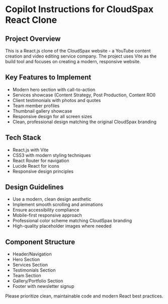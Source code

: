 # Copilot Instructions for CloudSpax React Clone

<!-- Use this file to provide workspace-specific custom instructions to Copilot. For more details, visit https://code.visualstudio.com/docs/copilot/copilot-customization#_use-a-githubcopilotinstructionsmd-file -->

## Project Overview
This is a React.js clone of the CloudSpax website - a YouTube content creation and video editing service company. The project uses Vite as the build tool and focuses on creating a modern, responsive website.

## Key Features to Implement
- Modern hero section with call-to-action
- Services showcase (Content Strategy, Post Production, Content ROI)
- Client testimonials with photos and quotes
- Team member profiles
- Thumbnail gallery showcase
- Responsive design for all screen sizes
- Clean, professional design matching the original CloudSpax branding

## Tech Stack
- React.js with Vite
- CSS3 with modern styling techniques
- React Router for navigation
- Lucide React for icons
- Responsive design principles

## Design Guidelines
- Use a modern, clean design aesthetic
- Implement smooth scrolling and animations
- Ensure accessibility compliance
- Mobile-first responsive approach
- Professional color scheme matching CloudSpax branding
- High-quality placeholder images where needed

## Component Structure
- Header/Navigation
- Hero Section
- Services Section
- Testimonials Section
- Team Section
- Gallery/Portfolio Section
- Footer with newsletter signup

Please prioritize clean, maintainable code and modern React best practices.
